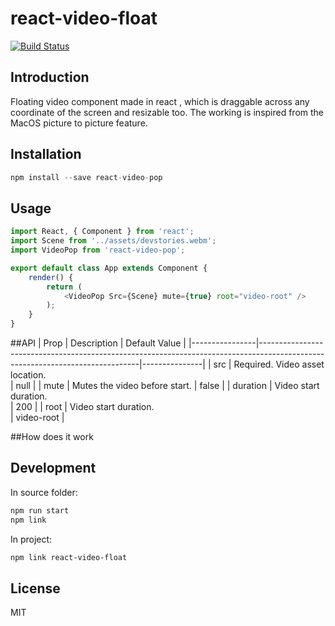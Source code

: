 # react-video-float

[![Build Status](https://travis-ci.com/pizza3/react-video.svg?token=4NFkLbpiPxAhFzZX3Yhz&branch=master)](https://travis-ci.com/pizza3/react-video)

## Introduction

Floating video component made in react , which is draggable across any coordinate of the screen and resizable too. The working is inspired from the MacOS picture to picture feature.

## Installation

```js
npm install --save react-video-pop
```

## Usage
```js
import React, { Component } from 'react';
import Scene from '../assets/devstories.webm';
import VideoPop from 'react-video-pop';

export default class App extends Component {
	render() {
		return (
            <VideoPop Src={Scene} mute={true} root="video-root" />
		);
	}
}

```

##API
| Prop           | Description                                                                                                                  | Default Value |
|----------------|------------------------------------------------------------------------------------------------------------------------------|---------------|
| src             | Required. Video asset location.                                                                         
    |          null     |
| mute        | Mutes the video before start.                                                                                                       | false         |
| duration       | Video start duration.                                                                                        
    | 200           |
| root       | Video start duration.                                                                                        
    | video-root           |


##How does it work

## Development

In source folder:

```bash
npm run start
npm link
```

In project:

```bash
npm link react-video-float
```

## License

MIT
